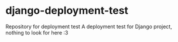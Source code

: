 # django-deployment-test
Repository for deployment test
A deployment test for Django project, nothing to look for here :3 
